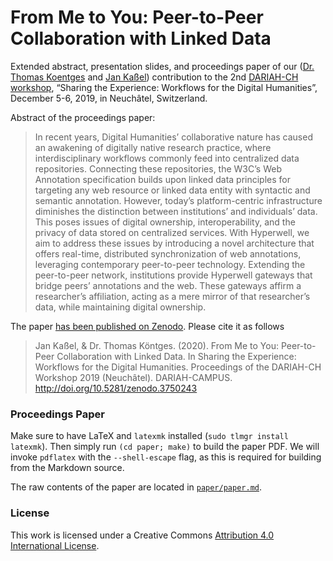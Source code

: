 # From Me to You: Peer-to-Peer Collaboration with Linked Data

Extended abstract, presentation slides, and proceedings paper of our ([Dr. Thomas Koentges](http://thomaskoentges.io/) and [Jan Kaßel](https://kassel.works/)) contribution to the 2nd [DARIAH-CH workshop](https://dariah-ch-ws19.sciencesconf.org/resource/page/id/2), “Sharing the Experience: Workflows for the Digital Humanities”, December 5-6, 2019, in Neuchâtel, Switzerland. 

Abstract of the proceedings paper:
> In recent years, Digital Humanities’ collaborative nature has caused an awakening of digitally native research practice, where interdisciplinary workflows commonly feed into centralized data repositories. Connecting these repositories, the W3C’s Web Annotation specification builds upon linked data principles for targeting any web resource or linked data entity with syntactic and semantic annotation. However, today’s platform-centric infrastructure diminishes the distinction between institutions’ and individuals’ data. This poses issues of digital ownership, interoperability, and the privacy of data stored on centralized services. With Hyperwell, we aim to address these issues by introducing a novel architecture that offers real-time, distributed synchronization of web annotations, leveraging contemporary peer-to-peer technology. Extending the peer-to-peer network, institutions provide Hyperwell gateways that bridge peers’ annotations and the web. These gateways affirm a researcher’s affiliation, acting as a mere mirror of that researcher’s data, while maintaining digital ownership.

The paper [has been published on Zenodo](https://zenodo.org/record/3750243). Please cite it as follows

> Jan Kaßel, & Dr. Thomas Köntges. (2020). From Me to You: Peer-to-Peer Collaboration with Linked Data. In Sharing the Experience: Workflows for the Digital Humanities. Proceedings of the DARIAH-CH Workshop 2019 (Neuchâtel). DARIAH-CAMPUS. http://doi.org/10.5281/zenodo.3750243

### Proceedings Paper

Make sure to have LaTeX and `latexmk` installed (`sudo tlmgr install latexmk`). Then simply run `(cd paper; make)` to build the paper PDF. We will invoke `pdflatex` with the `--shell-escape` flag, as this is required for building from the Markdown source.

The raw contents of the paper are located in [`paper/paper.md`](paper/paper.md).

### License

This work is licensed under a Creative Commons [Attribution 4.0 International License](https://creativecommons.org/licenses/by/4.0/).

